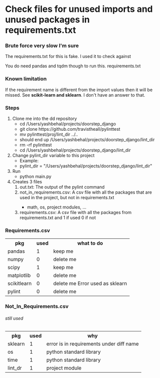 <h1>Check files for unused imports and unused packages in requirements.txt</h1>
<h3>Brute force very slow I'm sure</h3>
<div>
    <p>The requirements.txt for this is fake. I used it to check against</p>
    <p>You do need pandas and tqdm though to run this. requirements.txt</p>
</div>
<h3>Known limitation</h3>
<p>If the requirement name is different from the import values then it will be missed. See <b>scikit-learn and sklearn</b>. I don't have an answer to that.</p>
<h3>Steps</h3>
<ol>
    <li>Clone me into the dd repository
        <ul>
            <li>cd /Users/yashbehal/projects/doorstep_django</li>
            <li>git clone https://github.com/travistheall/pylinttest</li>
            <li>mv pylinttest/proj/lint_dir  ../..</li>
            <li>should end up /Users/yashbehal/projects/doorstep_django/lint_dir</li>
            <li>rm -rf pylinttest</li>
            <li>cd /Users/yashbehal/projects/doorstep_django/lint_dir</li>
        </ul>
    </li>
    <li>
        Change pylint_dir variable to this project
        <ul>
            <li>Example:</li>
            <li>pylint_dir = "/Users/yashbehal/projects/doorstep_django/lint_dir"</li>
        </ul>
    </li>
    <li>
        Run
        <ul>
            <li>python main.py</li>
        </ul>
    </li>
    <li>
    Creates 3 files
        <ol>
            <li>out.txt: The output of the pylint command</li>
            <li>not_in_requirements.csv: A csv file with all the packages that are used in the project, but not in requirements.txt</li>
            <ul>
                <li>math, os, project modules, ...</li>
            </ul>
            <li>requirements.csv: A csv file with all the packages from requirements.txt and 1 if used 0 if not</li>
        </ol>
    </li>
</ol>
<h3>Requirements.csv</h3>
<table>
    <tr>
        <th>pkg</th>
        <th>used</th>
        <th>what to do</th>
    </tr>
    <tr>
        <td>pandas</td>
        <td>1</td>
        <td>keep me</td>
    </tr>
    <tr>
        <td>numpy</td>
        <td>0</td>
        <td>delete me</td>
    </tr>
    <tr>
        <td>scipy</td>
        <td>1</td>
        <td>keep me</td>
    </tr>
    <tr>
        <td>matplotlib</td>
        <td>0</td>
        <td>delete me</td>
    </tr>
    <tr>
        <td>scikitlearn</td>
        <td>0</td>
        <td>delete me Error used as sklearn</td>
    </tr>
    <tr>
        <td>pylint</td>
        <td>0</td>
        <td>delete me</td>
    </tr>
</table>

<h3>Not_In_Requirements.csv</h3>
<h6>still used</h6>
<table>
    <tr>
        <th>pkg</th>
        <th>used</th>
        <th>why</th>
    </tr>
    <tr>
        <td>sklearn</td>
        <td>1</td>
        <td>error is in requirements under diff name</td></tr>
    <tr>
        <td>os</td>
        <td>1</td>
        <td>python standard library</td>
    </tr>
    <tr>
        <td>time</td>
        <td>1</td>
        <td>python standard library</td>
    </tr>
    <tr>
        <td>lint_dr</td>
        <td>1</td>
        <td>project module</td>
    </tr>
</table>
